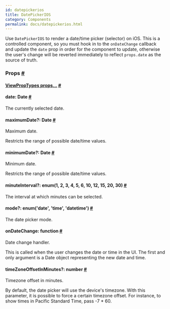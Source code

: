 ```yaml
---
id: datepickerios
title: DatePickerIOS
category: Components
permalink: docs/datepickerios.html
---
```

<div><div><p>Use <code>DatePickerIOS</code> to render a date/time picker (selector) on iOS.  This is
a controlled component, so you must hook in to the <code>onDateChange</code> callback
and update the <code>date</code> prop in order for the component to update, otherwise
the user's change will be reverted immediately to reflect <code>props.date</code> as the
source of truth.</p></div><h3><a class="anchor" name="props"></a>Props <a class="hash-link" href="docs/datepickerios.html#props">#</a></h3><div class="props"><div class="prop"><h4 class="propTitle"><a class="anchor" name="viewproptypes"></a><a href="docs/viewproptypes.html#props">ViewPropTypes props...</a> <a class="hash-link" href="docs/datepickerios.html#viewproptypes">#</a></h4></div><div class="prop"><h4 class="propTitle"><a class="anchor" name="date"></a>date: <span class="propType">Date</span> <a class="hash-link" href="docs/datepickerios.html#date">#</a></h4><div><p>The currently selected date.</p></div></div><div class="prop"><h4 class="propTitle"><a class="anchor" name="maximumdate"></a>maximumDate?: <span class="propType">Date</span> <a class="hash-link" href="docs/datepickerios.html#maximumdate">#</a></h4><div><p>Maximum date.</p><p>Restricts the range of possible date/time values.</p></div></div><div class="prop"><h4 class="propTitle"><a class="anchor" name="minimumdate"></a>minimumDate?: <span class="propType">Date</span> <a class="hash-link" href="docs/datepickerios.html#minimumdate">#</a></h4><div><p>Minimum date.</p><p>Restricts the range of possible date/time values.</p></div></div><div class="prop"><h4 class="propTitle"><a class="anchor" name="minuteinterval"></a>minuteInterval?: <span class="propType">enum(1, 2, 3, 4, 5, 6, 10, 12, 15, 20, 30)</span> <a class="hash-link" href="docs/datepickerios.html#minuteinterval">#</a></h4><div><p>The interval at which minutes can be selected.</p></div></div><div class="prop"><h4 class="propTitle"><a class="anchor" name="mode"></a>mode?: <span class="propType">enum('date', 'time', 'datetime')</span> <a class="hash-link" href="docs/datepickerios.html#mode">#</a></h4><div><p>The date picker mode.</p></div></div><div class="prop"><h4 class="propTitle"><a class="anchor" name="ondatechange"></a>onDateChange: <span class="propType">function</span> <a class="hash-link" href="docs/datepickerios.html#ondatechange">#</a></h4><div><p>Date change handler.</p><p>This is called when the user changes the date or time in the UI.
The first and only argument is a Date object representing the new
date and time.</p></div></div><div class="prop"><h4 class="propTitle"><a class="anchor" name="timezoneoffsetinminutes"></a>timeZoneOffsetInMinutes?: <span class="propType">number</span> <a class="hash-link" href="docs/datepickerios.html#timezoneoffsetinminutes">#</a></h4><div><p>Timezone offset in minutes.</p><p>By default, the date picker will use the device's timezone. With this
parameter, it is possible to force a certain timezone offset. For
instance, to show times in Pacific Standard Time, pass -7 * 60.</p></div></div></div></div>